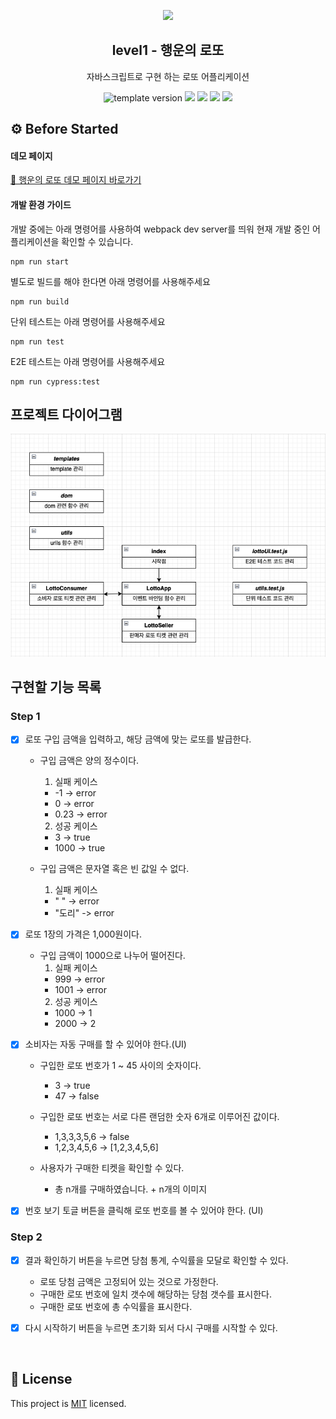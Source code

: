 <p align="middle" >
  <img width="200px;" src="./images/lotto_ball.png"/>
</p>
<h2 align="middle">level1 - 행운의 로또</h2>
<p align="middle">자바스크립트로 구현 하는 로또 어플리케이션</p>
<p align="middle">
  <img src="https://img.shields.io/badge/version-1.0.0-blue?style=flat-square" alt="template version"/>
  <img src="https://img.shields.io/badge/language-html-red.svg?style=flat-square"/>
  <img src="https://img.shields.io/badge/language-css-blue.svg?style=flat-square"/>
  <img src="https://img.shields.io/badge/language-js-yellow.svg?style=flat-square"/>
  <img src="https://img.shields.io/badge/license-MIT-brightgreen.svg?style=flat-square"/>
</p>

## ⚙️ Before Started

#### 데모 페이지

[🎱 행운의 로또 데모 페이지 바로가기](https://kkojae91.github.io/javascript-lotto/)

#### 개발 환경 가이드

개발 중에는 아래 명령어를 사용하여 webpack dev server를 띄워 현재 개발 중인 어플리케이션을 확인할 수 있습니다.

```
npm run start
```

별도로 빌드를 해야 한다면 아래 명령어를 사용해주세요

```
npm run build
```

단위 테스트는 아래 명령어를 사용해주세요

```
npm run test
```

E2E 테스트는 아래 명령어를 사용해주세요

```
npm run cypress:test
```

## 프로젝트 다이어그램

<img src="./images/lotto_mission_diagram.png" />

## 구현할 기능 목록

### Step 1

- [x] 로또 구입 금액을 입력하고, 해당 금액에 맞는 로또를 발급한다.

  - 구입 금액은 양의 정수이다.

    1. 실패 케이스

    - -1 -> error
    - 0 -> error
    - 0.23 -> error

    2. 성공 케이스

    - 3 -> true
    - 1000 -> true

  - 구입 금액은 문자열 혹은 빈 값일 수 없다.
    1. 실패 케이스
    - " " -> error
    - "도리" -> error

- [x] 로또 1장의 가격은 1,000원이다.
  - 구입 금액이 1000으로 나누어 떨어진다.
    1. 실패 케이스
    - 999 -> error
    - 1001 -> error
    2. 성공 케이스
    - 1000 -> 1
    - 2000 -> 2
- [x] 소비자는 자동 구매를 할 수 있어야 한다.(UI)

  - 구입한 로또 번호가 1 ~ 45 사이의 숫자이다.

    - 3 -> true
    - 47 -> false

  - 구입한 로또 번호는 서로 다른 랜덤한 숫자 6개로 이루어진 값이다.

    - 1,3,3,3,5,6 -> false
    - 1,2,3,4,5,6 -> [1,2,3,4,5,6]

  - 사용자가 구매한 티켓을 확인할 수 있다.
    - 총 n개를 구매하였습니다. + n개의 이미지

- [x] 번호 보기 토글 버튼을 클릭해 로또 번호를 볼 수 있어야 한다. (UI)

### Step 2

- [x] 결과 확인하기 버튼을 누르면 당첨 통계, 수익률을 모달로 확인할 수 있다.

  - 로또 당첨 금액은 고정되어 있는 것으로 가정한다.
  - 구매한 로또 번호에 일치 갯수에 해당하는 당첨 갯수를 표시한다.
  - 구매한 로또 번호에 총 수익률을 표시한다.

- [x] 다시 시작하기 버튼을 누르면 초기화 되서 다시 구매를 시작할 수 있다.

<br>

## 📝 License

This project is [MIT](https://github.com/woowacourse/javascript-lotto/blob/main/LICENSE) licensed.
